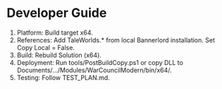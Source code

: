 ﻿# Developer Guide

1. Platform: Build target x64.
2. References: Add TaleWorlds.* from local Bannerlord installation. Set Copy Local = False.
3. Build: Rebuild Solution (x64).
4. Deployment: Run tools/PostBuildCopy.ps1 or copy DLL to Documents/.../Modules/WarCouncilModern/bin/x64/.
5. Testing: Follow TEST_PLAN.md.
